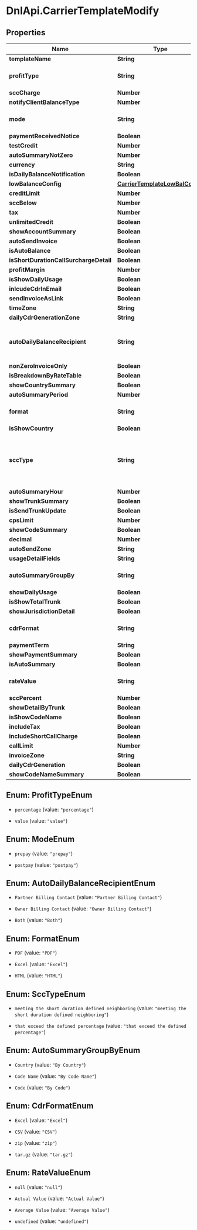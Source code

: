 # DnlApi.CarrierTemplateModify

## Properties
Name | Type | Description | Notes
------------ | ------------- | ------------- | -------------
**templateName** | **String** |  | [optional] 
**profitType** | **String** |  | [optional] [default to &#39;percentage&#39;]
**sccCharge** | **Number** |  | [optional] 
**notifyClientBalanceType** | **Number** |  | [optional] 
**mode** | **String** |  | [optional] [default to &#39;prepay&#39;]
**paymentReceivedNotice** | **Boolean** |  | [optional] 
**testCredit** | **Number** |  | [optional] 
**autoSummaryNotZero** | **Number** |  | [optional] 
**currency** | **String** |  | [optional] 
**isDailyBalanceNotification** | **Boolean** |  | [optional] 
**lowBalanceConfig** | [**CarrierTemplateLowBalConfig**](CarrierTemplateLowBalConfig.md) |  | [optional] 
**creditLimit** | **Number** |  | [optional] 
**sccBelow** | **Number** |  | [optional] 
**tax** | **Number** |  | [optional] 
**unlimitedCredit** | **Boolean** |  | [optional] 
**showAccountSummary** | **Boolean** |  | [optional] 
**autoSendInvoice** | **Boolean** |  | [optional] 
**isAutoBalance** | **Boolean** |  | [optional] 
**isShortDurationCallSurchargeDetail** | **Boolean** |  | [optional] 
**profitMargin** | **Number** |  | [optional] 
**isShowDailyUsage** | **Boolean** |  | [optional] 
**inlcudeCdrInEmail** | **Boolean** |  | [optional] 
**sendInvoiceAsLink** | **Boolean** |  | [optional] 
**timeZone** | **String** |  | [optional] 
**dailyCdrGenerationZone** | **String** |  | [optional] 
**autoDailyBalanceRecipient** | **String** |  | [optional] [default to &#39;Partner Billing Contact&#39;]
**nonZeroInvoiceOnly** | **Boolean** |  | [optional] 
**isBreakdownByRateTable** | **Boolean** |  | [optional] 
**showCountrySummary** | **Boolean** |  | [optional] 
**autoSummaryPeriod** | **Number** |  | [optional] 
**format** | **String** |  | [optional] [default to &#39;PDF&#39;]
**isShowCountry** | **Boolean** |  | [optional] 
**sccType** | **String** |  | [optional] [default to &#39;meeting the short duration defined neighboring&#39;]
**autoSummaryHour** | **Number** |  | [optional] 
**showTrunkSummary** | **Boolean** |  | [optional] 
**isSendTrunkUpdate** | **Boolean** |  | [optional] 
**cpsLimit** | **Number** |  | [optional] 
**showCodeSummary** | **Boolean** |  | [optional] 
**decimal** | **Number** |  | [optional] 
**autoSendZone** | **String** |  | [optional] 
**usageDetailFields** | **String** |  | [optional] 
**autoSummaryGroupBy** | **String** |  | [optional] [default to &#39;By Country&#39;]
**showDailyUsage** | **Boolean** |  | [optional] 
**isShowTotalTrunk** | **Boolean** |  | [optional] 
**showJurisdictionDetail** | **Boolean** |  | [optional] 
**cdrFormat** | **String** |  | [optional] [default to &#39;Excel&#39;]
**paymentTerm** | **String** |  | [optional] 
**showPaymentSummary** | **Boolean** |  | [optional] 
**isAutoSummary** | **Boolean** |  | [optional] 
**rateValue** | **String** |  | [optional] [default to &#39;null&#39;]
**sccPercent** | **Number** |  | [optional] 
**showDetailByTrunk** | **Boolean** |  | [optional] 
**isShowCodeName** | **Boolean** |  | [optional] 
**includeTax** | **Boolean** |  | [optional] 
**includeShortCallCharge** | **Boolean** |  | [optional] 
**callLimit** | **Number** |  | [optional] 
**invoiceZone** | **String** |  | [optional] 
**dailyCdrGeneration** | **Boolean** |  | [optional] 
**showCodeNameSummary** | **Boolean** |  | [optional] 


<a name="ProfitTypeEnum"></a>
## Enum: ProfitTypeEnum


* `percentage` (value: `"percentage"`)

* `value` (value: `"value"`)




<a name="ModeEnum"></a>
## Enum: ModeEnum


* `prepay` (value: `"prepay"`)

* `postpay` (value: `"postpay"`)




<a name="AutoDailyBalanceRecipientEnum"></a>
## Enum: AutoDailyBalanceRecipientEnum


* `Partner Billing Contact` (value: `"Partner Billing Contact"`)

* `Owner Billing Contact` (value: `"Owner Billing Contact"`)

* `Both` (value: `"Both"`)




<a name="FormatEnum"></a>
## Enum: FormatEnum


* `PDF` (value: `"PDF"`)

* `Excel` (value: `"Excel"`)

* `HTML` (value: `"HTML"`)




<a name="SccTypeEnum"></a>
## Enum: SccTypeEnum


* `meeting the short duration defined neighboring` (value: `"meeting the short duration defined neighboring"`)

* `that exceed the defined percentage` (value: `"that exceed the defined percentage"`)




<a name="AutoSummaryGroupByEnum"></a>
## Enum: AutoSummaryGroupByEnum


* `Country` (value: `"By Country"`)

* `Code Name` (value: `"By Code Name"`)

* `Code` (value: `"By Code"`)




<a name="CdrFormatEnum"></a>
## Enum: CdrFormatEnum


* `Excel` (value: `"Excel"`)

* `CSV` (value: `"CSV"`)

* `zip` (value: `"zip"`)

* `tar.gz` (value: `"tar.gz"`)




<a name="RateValueEnum"></a>
## Enum: RateValueEnum


* `null` (value: `"null"`)

* `Actual Value` (value: `"Actual Value"`)

* `Average Value` (value: `"Average Value"`)

* `undefined` (value: `"undefined"`)




